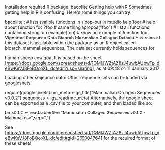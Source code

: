 Installation
required R package: bacollite 
Getting help with R
Sometimes getting help in R is confusing. Here's some things you can try:

bacollite::    # lists availble functions in a pop-out in rstudio
help(foo)      # help about function foo
?foo           # same thing 
apropos("foo") # list all functions containing string foo
example(foo)   # show an example of function foo
Vignettes
Seqeunce Data
Bioarch Mammalian Collagen Dataset
A version of this dataset is available within the package as an R object called bioarch_mammal_sequences. The data set currently holds sequences for

human
sheep
cow
goat
It is based on the sheet [https://docs.google.com/spreadsheets/d/1QMIJWZtAZ8zJ4uwbAUpwTp_deBwKeVJ8FoBQopXL_dc/edit?usp=sharing], as at 09:48 on 11 January 2017

Loading other seqeunce data:
Other sequence sets can be loaded via googleshets:

require(googlesheets)
mc_meta <-gs_title("Mammalian Collagen Sequences v0.0.2")
sequences <- gs_read(mc_meta)
Alternatively, the google sheet can be exported as a .csv file to your computer, and then loaded like so:

 bms0.1.2 <- read.table(file="Mammalian Collagen Sequences v0.1.2 - Mammal.csv",sep=",")

See [https://docs.google.com/spreadsheets/d/1QMIJWZtAZ8zJ4uwbAUpwTp_deBwKeVJ8FoBQopXL_dc/edit#gid=269004764] for the required format of these sheets

